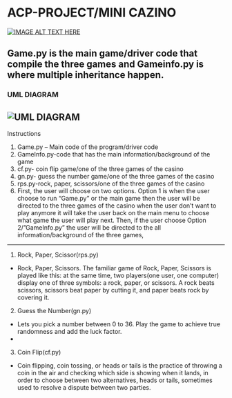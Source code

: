 # ACP-PROJECT/MINI CAZINO

[![IMAGE ALT TEXT HERE](http://img.youtube.com/vi/28RZNNhiEYY/0.jpg)](http://www.youtube.com/watch?v=28RZNNhiEYY)

## Game.py is the main game/driver code that compile the three games and Gameinfo.py is where multiple inheritance happen.
### UML DIAGRAM
![UML DIAGRAM](http://318675665_872686293918596_1341224078245870740_n.png)
---------------------------------------------------------------------
Instructions
1. Game.py – Main code of the program/driver code
2. GameInfo.py-code that has the main information/background of the game
3. cf.py- coin flip game/one of the three games of the casino
4. gn.py- guess the number game/one of the three games of the casino
5. rps.py-rock, paper, scissors/one of the three games of the casino
6. First, the user will choose on two options. Option 1 is when the user choose to run “Game.py” or the main game then the user will be directed to the three games of the casino when the user don’t want to play anymore it will take the user back on the main menu to choose what game the user will play next. Then, if the user choose Option 2/”GameInfo.py” the user will be directed to the all information/background of the three games,

---------------------------------------------------------------------
1. Rock, Paper, Scissor(rps.py)
  - Rock, Paper, Scissors. The familiar game of Rock, Paper, Scissors is played like this: at the same time, two players(one user, one computer) display one of three symbols: a rock, paper, or scissors. A rock beats scissors, scissors beat paper by cutting it, and paper beats rock by covering it.

2. Guess the Number(gn.py)
  - Lets you pick a number between 0 to 36. Play the game to achieve true randomness and add the luck factor.
  - 
3. Coin Flip(cf.py)
  - Coin flipping, coin tossing, or heads or tails is the practice of throwing a coin in the air and checking which side is showing when it lands, in order to choose between two alternatives, heads or tails, sometimes used to resolve a dispute between two parties.
